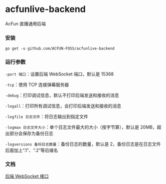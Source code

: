 # acfunlive-backend

AcFun 直播通用后端

### 安装

```
go get -u github.com/ACFUN-FOSS/acfunlive-backend
```

### 运行参数

`-port 端口`：设置后端 WebSocket 端口，默认是 15368

`-tcp`：使用 TCP 连接弹幕服务器

`-debug`：打印调试信息，默认不打印后端发送和接收的消息

`-logall`：打印所有调试信息，会打印后端发送和接收的消息

`-logfile 日志文件`：将日志输出到指定文件

`-logmax 日志文件大小`：单个日志文件最大的大小（按字节算），默认是 20MB，超出部分会保存为备份日志

`-logversions 备份日志数量`：备份日志的数量，默认是 2，备份日志是在日志文件后面加上“.1”、“.2”等后缀名

### 文档

[后端 WebSocket 接口](https://github.com/ACFUN-FOSS/acfunlive-backend/blob/main/doc/%E5%90%8E%E7%AB%AFWebSocket%E6%8E%A5%E5%8F%A3.md)
